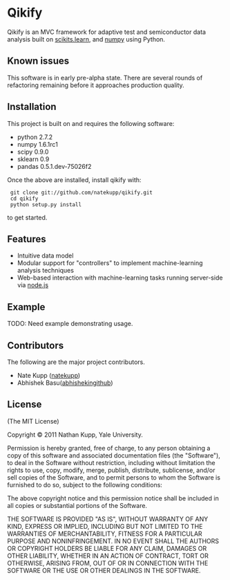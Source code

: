 # Qikify
      
  Qikify is an MVC framework for adaptive test and semiconductor data analysis
  built on [scikits.learn](http://scikit-learn.sourceforge.net/), and
  [numpy](http://numpy.scipy.org/) using Python.

## Known issues

  This software is in early pre-alpha state. There are several rounds of refactoring remaining before it approaches production quality.


## Installation

  This project is built on and requires the following software:  
  
  * python 2.7.2
  * numpy 1.6.1rc1
  * scipy 0.9.0
  * sklearn 0.9
  * pandas 0.5.1.dev-75026f2

  Once the above are installed, install qikify with:

     git clone git://github.com/natekupp/qikify.git
	 cd qikify
	 python setup.py install

  to get started.

## Features

  * Intuitive data model
  * Modular support for "controllers" to implement machine-learning analysis techniques
  * Web-based interaction with machine-learning tasks running server-side via [node.js](http://nodejs.org)

## Example
TODO: Need example demonstrating usage.


## Contributors

The following are the major project contributors.

  * Nate Kupp ([natekupp](https://github.com/natekupp))
  * Abhishek Basu([abhishekingithub](https://github.com/abhishekingith))

## License 

(The MIT License)

Copyright &copy; 2011 Nathan Kupp, Yale University.

Permission is hereby granted, free of charge, to any person obtaining a copy
of this software and associated documentation files (the "Software"), to deal
in the Software without restriction, including without limitation the rights
to use, copy, modify, merge, publish, distribute, sublicense, and/or sell
copies of the Software, and to permit persons to whom the Software is
furnished to do so, subject to the following conditions:

The above copyright notice and this permission notice shall be included in
all copies or substantial portions of the Software.

THE SOFTWARE IS PROVIDED "AS IS", WITHOUT WARRANTY OF ANY KIND, EXPRESS OR
IMPLIED, INCLUDING BUT NOT LIMITED TO THE WARRANTIES OF MERCHANTABILITY,
FITNESS FOR A PARTICULAR PURPOSE AND NONINFRINGEMENT. IN NO EVENT SHALL THE
AUTHORS OR COPYRIGHT HOLDERS BE LIABLE FOR ANY CLAIM, DAMAGES OR OTHER
LIABILITY, WHETHER IN AN ACTION OF CONTRACT, TORT OR OTHERWISE, ARISING FROM,
OUT OF OR IN CONNECTION WITH THE SOFTWARE OR THE USE OR OTHER DEALINGS IN
THE SOFTWARE.

